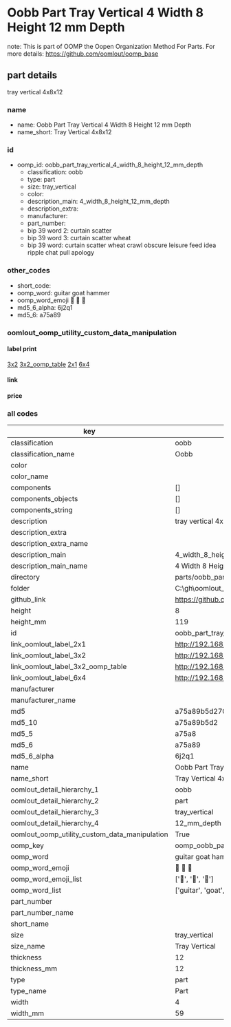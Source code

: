 # Oobb Part Tray Vertical 4 Width 8 Height 12 mm Depth  

note: This is part of OOMP the Oopen Organization Method For Parts. For more details: https://github.com/oomlout/oomp_base

##  part details
  



tray vertical 4x8x12



### name
* name: Oobb Part Tray Vertical 4 Width 8 Height 12 mm Depth
* name_short: Tray Vertical 4x8x12 
### id
* oomp_id: oobb_part_tray_vertical_4_width_8_height_12_mm_depth
  * classification: oobb
  * type: part
  * size: tray_vertical
  * color: 
  * description_main: 4_width_8_height_12_mm_depth
  * description_extra: 
  * manufacturer: 
  * part_number: 
  * bip 39 word 2: curtain scatter
  * bip 39 word 3: curtain scatter wheat
  * bip 39 word: curtain scatter wheat crawl obscure leisure feed idea ripple chat pull apology

### other_codes
* short_code: 
* oomp_word: guitar goat hammer
* oomp_word_emoji :guitar: :goat: :hammer:
* md5_6_alpha: 6j2q1
* md5_6: a75a89






### oomlout_oomp_utility_custom_data_manipulation
#### label print
[3x2](http://192.168.1.245:1112/?label=oomp%206j2q1)
[3x2_oomp_table](http://192.168.1.108:1112/?label=oomp%206j2q1)
[2x1](http://192.168.1.242:1112/?label=oomp%206j2q1)
[6x4](http://192.168.1.55:1112/?label=oomp%206j2q1)    

#### link

                              

#### price







### all codes 
| key | value |  
| --- | --- |  
| classification | oobb |  
| classification_name | Oobb |  
| color |  |  
| color_name |  |  
| components | [] |  
| components_objects | [] |  
| components_string | [] |  
| description | tray vertical 4x8x12 |  
| description_extra |  |  
| description_extra_name |  |  
| description_main | 4_width_8_height_12_mm_depth |  
| description_main_name | 4 Width 8 Height 12 mm Depth |  
| directory | parts/oobb_part_tray_vertical_4_width_8_height_12_mm_depth |  
| folder | C:\gh\oomlout_oobb_version_4_generated_parts\parts\oobb_part_tray_vertical_4_width_8_height_12_mm_depth |  
| github_link | https://github.com/oomlout/oomlout_oomp_part_src/tree/main/parts/oobb_part_tray_vertical_4_width_8_height_12_mm_depth |  
| height | 8 |  
| height_mm | 119 |  
| id | oobb_part_tray_vertical_4_width_8_height_12_mm_depth |  
| link_oomlout_label_2x1 | http://192.168.1.242:1112/?label=oomp%206j2q1 |  
| link_oomlout_label_3x2 | http://192.168.1.245:1112/?label=oomp%206j2q1 |  
| link_oomlout_label_3x2_oomp_table | http://192.168.1.108:1112/?label=oomp%206j2q1 |  
| link_oomlout_label_6x4 | http://192.168.1.55:1112/?label=oomp%206j2q1 |  
| manufacturer |  |  
| manufacturer_name |  |  
| md5 | a75a89b5d2706a95fecc232bf3f019b1 |  
| md5_10 | a75a89b5d2 |  
| md5_5 | a75a8 |  
| md5_6 | a75a89 |  
| md5_6_alpha | 6j2q1 |  
| name | Oobb Part Tray Vertical 4 Width 8 Height 12 mm Depth |  
| name_short | Tray Vertical 4x8x12  |  
| oomlout_detail_hierarchy_1 | oobb |  
| oomlout_detail_hierarchy_2 | part |  
| oomlout_detail_hierarchy_3 | tray_vertical |  
| oomlout_detail_hierarchy_4 | 12_mm_depth |  
| oomlout_oomp_utility_custom_data_manipulation | True |  
| oomp_key | oomp_oobb_part_tray_vertical_4_width_8_height_12_mm_depth |  
| oomp_word | guitar goat hammer |  
| oomp_word_emoji | :guitar: :goat: :hammer: |  
| oomp_word_emoji_list | [':guitar:', ':goat:', ':hammer:'] |  
| oomp_word_list | ['guitar', 'goat', 'hammer'] |  
| part_number |  |  
| part_number_name |  |  
| short_name |  |  
| size | tray_vertical |  
| size_name | Tray Vertical |  
| thickness | 12 |  
| thickness_mm | 12 |  
| type | part |  
| type_name | Part |  
| width | 4 |  
| width_mm | 59 |  
